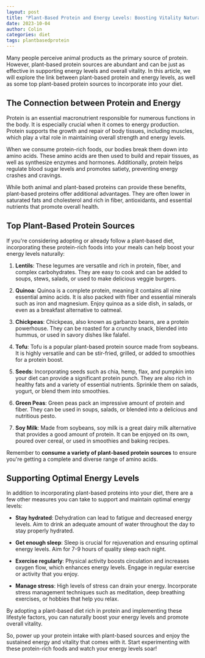 ```yaml
---
layout: post
title: "Plant-Based Protein and Energy Levels: Boosting Vitality Naturally"
date: 2023-10-04
author: Colin
categories: diet
tags: plantbasedprotein
---
```


Many people perceive animal products as the primary source of protein. However, plant-based protein sources are abundant and can be just as effective in supporting energy levels and overall vitality. In this article, we will explore the link between plant-based protein and energy levels, as well as some top plant-based protein sources to incorporate into your diet.

## The Connection between Protein and Energy

Protein is an essential macronutrient responsible for numerous functions in the body. It is especially crucial when it comes to energy production. Protein supports the growth and repair of body tissues, including muscles, which play a vital role in maintaining overall strength and energy levels.

When we consume protein-rich foods, our bodies break them down into amino acids. These amino acids are then used to build and repair tissues, as well as synthesize enzymes and hormones. Additionally, protein helps regulate blood sugar levels and promotes satiety, preventing energy crashes and cravings.

While both animal and plant-based proteins can provide these benefits, plant-based proteins offer additional advantages. They are often lower in saturated fats and cholesterol and rich in fiber, antioxidants, and essential nutrients that promote overall health.

## Top Plant-Based Protein Sources

If you're considering adopting or already follow a plant-based diet, incorporating these protein-rich foods into your meals can help boost your energy levels naturally:

1. **Lentils**: These legumes are versatile and rich in protein, fiber, and complex carbohydrates. They are easy to cook and can be added to soups, stews, salads, or used to make delicious veggie burgers.

2. **Quinoa**: Quinoa is a complete protein, meaning it contains all nine essential amino acids. It is also packed with fiber and essential minerals such as iron and magnesium. Enjoy quinoa as a side dish, in salads, or even as a breakfast alternative to oatmeal.

3. **Chickpeas**: Chickpeas, also known as garbanzo beans, are a protein powerhouse. They can be roasted for a crunchy snack, blended into hummus, or used in savory dishes like falafel.

4. **Tofu**: Tofu is a popular plant-based protein source made from soybeans. It is highly versatile and can be stir-fried, grilled, or added to smoothies for a protein boost.

5. **Seeds**: Incorporating seeds such as chia, hemp, flax, and pumpkin into your diet can provide a significant protein punch. They are also rich in healthy fats and a variety of essential nutrients. Sprinkle them on salads, yogurt, or blend them into smoothies.

6. **Green Peas**: Green peas pack an impressive amount of protein and fiber. They can be used in soups, salads, or blended into a delicious and nutritious pesto.

7. **Soy Milk**: Made from soybeans, soy milk is a great dairy milk alternative that provides a good amount of protein. It can be enjoyed on its own, poured over cereal, or used in smoothies and baking recipes.

Remember to **consume a variety of plant-based protein sources** to ensure you're getting a complete and diverse range of amino acids.

## Supporting Optimal Energy Levels

In addition to incorporating plant-based proteins into your diet, there are a few other measures you can take to support and maintain optimal energy levels:

- **Stay hydrated**: Dehydration can lead to fatigue and decreased energy levels. Aim to drink an adequate amount of water throughout the day to stay properly hydrated.

- **Get enough sleep**: Sleep is crucial for rejuvenation and ensuring optimal energy levels. Aim for 7-9 hours of quality sleep each night.

- **Exercise regularly**: Physical activity boosts circulation and increases oxygen flow, which enhances energy levels. Engage in regular exercise or activity that you enjoy.

- **Manage stress**: High levels of stress can drain your energy. Incorporate stress management techniques such as meditation, deep breathing exercises, or hobbies that help you relax.

By adopting a plant-based diet rich in protein and implementing these lifestyle factors, you can naturally boost your energy levels and promote overall vitality.

So, power up your protein intake with plant-based sources and enjoy the sustained energy and vitality that comes with it. Start experimenting with these protein-rich foods and watch your energy levels soar!